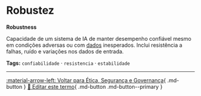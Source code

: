# Robustez

**Robustness**

Capacidade de um sistema de IA de manter desempenho confiável mesmo em condições adversas ou com [dados](../conceitos-fundamentais/dados.md) inesperados. Inclui resistência a falhas, ruído e variações nos dados de entrada.


**Tags:** `confiabilidade` · `resistencia` · `estabilidade`

---

[:material-arrow-left: Voltar para Ética, Segurança e Governança](index.md){ .md-button }
[📝 Editar este termo](https://github.com/seu-usuario/glossario-ia/edit/main/glossario.yaml){ .md-button .md-button--primary }
